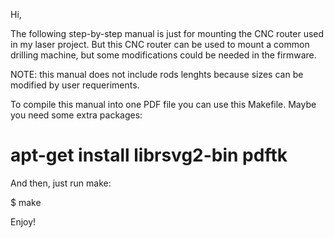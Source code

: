 Hi,

The following step-by-step manual is just for mounting the CNC router used
in my laser project. But this CNC router can be used to mount a common drilling
machine, but some modifications could be needed in the firmware.

NOTE: this manual does not include rods lenghts because sizes can be
      modified by user requeriments.

To compile this manual into one PDF file you can use this Makefile. Maybe you
need some extra packages:

# apt-get install librsvg2-bin pdftk

And then, just run make:

$ make

Enjoy!
